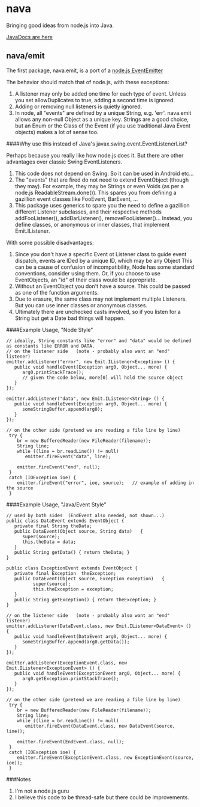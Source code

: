 nava
====

Bringing good ideas from node.js into Java.

[JavaDocs are here](http://morganconrad.github.io/nava/javadocs/)

nava/emit
---------

The first package, nava.emit, is a port of a [node.js EventEmitter](http://nodejs.org/api/events.html#events_class_events_eventemitter)

The behavior should match that of node.js, with these exceptions:

 1. A listener may only be added one time for each type of event.
    Unless you set allowDuplicates to true, adding a second time is ignored.
 2. Adding or removing null listeners is quietly ignored.
 3. In node, all "events" are defined by a unique String, e.g. 'err'.  nava.emit allows any non-null Object as a unique key.
    Strings are a good choice, but an Enum or the Class of the Event (if you use traditional Java Event objects) makes a lot of sense too.


####Why use this instead of Java's javax.swing.event.EventListenerList?

Perhaps because you really like how node.js does it.   But there are other advantages over classic Swing EventListeners.

 1. This code does not depend on Swing.  So it can be used in Android etc...
 2. The "events" that are fired do not need to extend EventObject (though they may).
    For example, they may be Strings or even Voids (as per a node.js ReadableStream.done()).
    This spares you from defining a gazillion event classes like FooEvent, BarEvent, ...
 3. This package uses generics to spare you the need to define a gazillion different Listener subclasses,
    and their respective methods addFooListener(), addBarListener(), removeFooListener()...
    Instead, you define classes, or anonymous or inner classes, that implement Emit.IListener<A0>.

With some possible disadvantages:

 1. Since you don't have a specific Event ot Listener class to guide event dispatch, events are IDed by a unique ID, which may be any Object
    This can be a cause of confusion of incompatibility,
    Node has some standard conventions, consider using them.
    Or, if you choose to use EventObjects, an "id" of their class would be appropriate.
 2. Without an EventObject you don't have a source.  This could be passed as one of the function arguments.
 3. Due to erasure, the same class may not implement multiple Listeners.  But you can use inner classes or anonymous classes.
 4. Ultimately there are unchecked casts involved, so if you listen for a String but get a Date bad things will happen.

####Example Usage, "Node Style"

    // ideally, String constants like "error" and "data" would be defined as constants like ERROR and DATA.
    // on the listener side   (note - probably also want an "end" listener)
    emitter.addListener("error", new Emit.IListener<Exception> () {
       public void handleEvent(Exception arg0, Object... more) {
          arg0.printStackTrace();
          // given the code below, more[0] will hold the source object
       }
    });

    emitter.addListener("data", new Emit.IListener<String> () {
       public void handleEvent(Exception arg0, Object... more) {
          someStringBuffer.append(arg0);
       }
    });

    // on the other side (pretend we are reading a file line by line)
     try {
        br = new BufferedReader(new FileReader(filename));
        String line;
        while ((line = br.readLine()) != null)
           emitter.fireEvent("data", line);

        emitter.fireEvent("end", null);
     }
     catch (IOException ioe) {
        emitter.fireEvent("error", ioe, source);   // example of adding in the source
     }

####Example Usage, "Java/Event Style"

    // used by both sides  (EndEvent also needed, not shown...)
    public class DataEvent extends EventObject {
       private final String theData;
       public DataEvent(Object source, String data)   {
          super(source);
          this.theData = data;
       }
       public String getData() { return theData; }
    }

    public class ExceptionEvent extends EventObject {
       private final Exception  theException;
       public DataEvent(Object source, Exception exception)   {
              super(source);
              this.theException = exception;
       }
       public String getException() { return theException; }
    }

    // on the listener side   (note - probably also want an "end" listener)
    emitter.addListener(DataEvent.class, new Emit.IListener<DataEvent> () {
       public void handleEvent(DataEvent arg0, Object... more) {
          someStringBuffer.append(arg0.getData());
       }
    });

    emitter.addListener(ExceptionEvent.class, new Emit.IListener<ExceptionEvent> () {
       public void handleEvent(ExceptionEvent arg0, Object... more) {
          arg0.getException.printStackTrace();
       }
    });

    // on the other side (pretend we are reading a file line by line)
     try {
        br = new BufferedReader(new FileReader(filename));
        String line;
        while ((line = br.readLine()) != null)
           emitter.fireEvent(DataEvent.class, new DataEvent(source, line));

        emitter.fireEvent(EndEvent.class, null);
     }
     catch (IOException ioe) {
        emitter.fireEvent(ExceptionEvent.class, new ExceptionEvent(source, ioe));
     }

###Notes

 1. I'm not a node.js guru
 2. I believe this code to be thread-safe but there could be improvements.